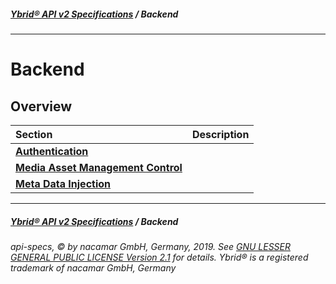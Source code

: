 ##### [**Ybrid® API v2 Specifications**](../) / Backend
---

# Backend

## Overview

Section | Description
:------ | :----------
[**Authentication**](authentication.md) | 
[**Media Asset Management Control**](media-asset-management) | 
[**Meta Data Injection**](meta-data-injection) | 


---
##### [**Ybrid® API v2 Specifications**](../) / Backend
###### api-specs, © by nacamar GmbH, Germany, 2019. See [GNU LESSER GENERAL PUBLIC LICENSE Version 2.1](/LICENSE) for details. Ybrid® is a registered trademark of nacamar GmbH, Germany 
